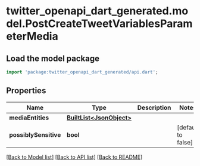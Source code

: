# twitter_openapi_dart_generated.model.PostCreateTweetVariablesParameterMedia

## Load the model package
```dart
import 'package:twitter_openapi_dart_generated/api.dart';
```

## Properties
Name | Type | Description | Notes
------------ | ------------- | ------------- | -------------
**mediaEntities** | [**BuiltList&lt;JsonObject&gt;**](JsonObject.md) |  | 
**possiblySensitive** | **bool** |  | [default to false]

[[Back to Model list]](../README.md#documentation-for-models) [[Back to API list]](../README.md#documentation-for-api-endpoints) [[Back to README]](../README.md)


